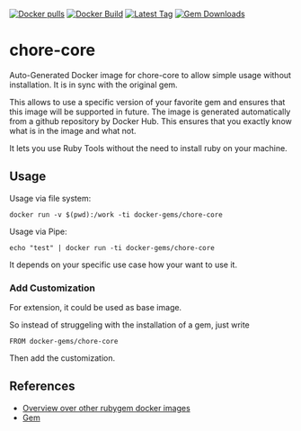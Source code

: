 [![Docker pulls](https://img.shields.io/docker/pulls/rubygem/chore-core.svg)](https://hub.docker.com/r/rubygem/chore-core/)
[![Docker Build](https://img.shields.io/docker/automated/rubygem/chore-core.svg)](https://hub.docker.com/r/rubygem/chore-core/)
[![Latest Tag](https://img.shields.io/github/tag/docker-rubygem/chore-core.svg)](https://hub.docker.com/r/rubygem/chore-core/)
[![Gem Downloads](https://img.shields.io/gem/dt/chore-core.svg)](https://rubygems.org/gems/chore-core/)
# chore-core

Auto-Generated Docker image for chore-core to allow simple usage without installation.
It is in sync with the original gem.

This allows to use a specific version of your favorite gem and ensures that this image will be supported in future.
The image is generated automatically from a github repository by Docker Hub.
This ensures that you exactly know what is in the image and what not.

It lets you use Ruby Tools without the need to install ruby on your machine.

## Usage

Usage via file system:

`docker run -v $(pwd):/work -ti docker-gems/chore-core`

Usage via Pipe:

`echo "test" | docker run -ti docker-gems/chore-core`

It depends on your specific use case how your want to use it.

### Add Customization

For extension, it could be used as base image.

So instead of struggeling with the installation of a gem, just write

`FROM docker-gems/chore-core`

Then add the customization.

## References

 - [Overview over other rubygem docker images](https://github.com/thinkbot/docker-rubygem)
 - [Gem](https://rubygems.org/gems/chore-core/)
